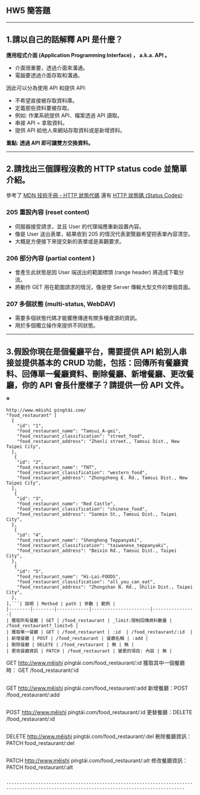 ## HW5 簡答題
-----------------------------------------------------------------------------------------------------------------------------------------

## 1.請以自己的話解釋 API 是什麼？  

__應用程式介面 (Application Programming Interface) ， a.k.a. API 。__  

- 介面很重要，透過介面來溝通。  
- 電腦要透過介面存取和溝通。  

因此可以分為使用 API 和提供 API:  

- 不希望直接被存取資料庫。  
- 定義那些資料要被存取。  
- 例如: 作業系統提供 API、檔案透過 API 讀取。  
- 串接 API = 拿取資料。  
- 提供 API 給他人來網站存取資料或是新增資料。  

__重點: 透過 API 即可讓雙方交換資料。__  

-----------------------------------------------------------------------------------------------------------------------------------------

## 2.請找出三個課程沒教的 HTTP status code 並簡單介紹。  

參考了 [MDN 技術手冊 - HTTP 狀態代碼](https://developer.mozilla.org/zh-TW/docs/Web/HTTP/Status) 還有 [HTTP 狀態碼 (Status Codes)](https://notfalse.net/48/http-status-codes):  

### 205 重設內容 (reset content)  

- 伺服器接受請求，並且 User 的代理端應重新設置內容。  
- 像是 User 送出表單，結果收到 205 的情況代表瀏覽器希望把表單內容清空。  
- 大概是方便接下來提交新的表單或是美觀要求。  

### 206 部分內容 (partial content )  
- 會產生此狀態是因 User 端送出的範圍標頭 (range header) 將造成下載分流。  
- 將動作 GET 用在範圍請求的情況，像是使 Server 傳輸大型文件的單個頁面。  

### 207 多個狀態 (multi-status, WebDAV)
- 需要多個狀態代碼才能響應傳達有關多種資源的資訊。  
- 用於多個獨立操作來提供不同狀態。  
-----------------------------------------------------------------------------------------------------------------------------------------

## 3.假設你現在是個餐廳平台，需要提供 API 給別人串接並提供基本的 CRUD 功能，包括：回傳所有餐廳資料、回傳單一餐廳資料、刪除餐廳、新增餐廳、更改餐廳，你的 API 會長什麼樣子？請提供一份 API 文件。  。
```
http://www.měishí píngtái.com/
"food_restaurant" [
  {
    "id": "1",
    "food_restaurant_name": "Tamsui_A-gei",
    "food_restaurant_classification": "street_food",
    "food_restaurant_address": "Zhenli street., Tamsui Dist., New Taipei City",
  },
   {
    "id": "2",
    "food_restaurant_name": "TNT",
    "food_restaurant_classification": "western_food",
    "food_restaurant_address": "Zhongzheng E. Rd., Tamsui Dist., New Taipei City",
  },
   {
    "id": "3",
    "food_restaurant_name": "Red Castle",
    "food_restaurant_classification": "chinese_food",
    "food_restaurant_address": "Sanmin St., Tamsui Dist., Taipei City",
  },
   {
    "id": "4",
    "food_restaurant_name": "Shenghong Teppanyaki",
    "food_restaurant_classification": "taiwanese_teppanyaki",
    "food_restaurant_address": "Beixin Rd., Tamsui Dist., Taipei City",
  },
   {
    "id": "5",
    "food_restaurant_name": "Hi-Lai-FOODS",
    "food_restaurant_classification": "all_you_can_eat",
    "food_restaurant_address": "Zhongshan N. Rd., Shilin Dist., Taipei City",
  },
],```| 說明 | Method | path | 參數 | 範例 |
|--------|--------|------------|----------------------|----------------|
| 獲取所有餐廳 | GET | /food_restaurant | _limit:限制回傳資料數量 | /food_restaurant?_limit=5 |
| 獲取單一餐廳 | GET | /food_restaurant | :id  | /food_restaurant/:id  |
| 新增餐廳 | POST | /food_restaurant | 餐廳名稱 | :add |
| 刪除餐廳 | DELETE | /food_restaurant | 無 | 無 |
| 更改餐廳資訊 | PATCH | /food_restaurant | 變更的項目: 內容 | 無 |
```
GET http://www.měishí píngtái.com/food_restaurant/:id 
獲取其中一個餐廳時： GET /food_restaurant/:id 
```
```
GET http://www.měishí píngtái.com/food_restaurant/:add
新增餐廳：POST /food_restaurant/:add
```
```
POST http://www.měishí píngtái.com/food_restaurant/:id 
更替餐廳：DELETE /food_restaurant/:id 
```
```
DELETE http://www.měishí píngtái.com/food_restaurant/:del
刪除餐廳資訊：PATCH food_restaurant/:del
```
```
PATCH http://www.měishí píngtái.com/food_restaurant/:alt
修改餐廳資訊：PATCH food_restaurant/:alt
```

-----------------------------------------------------------------------------------------------------------------------------------------